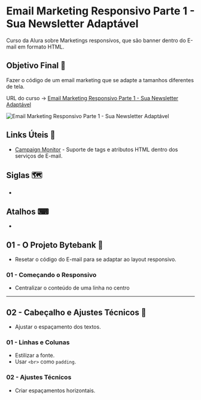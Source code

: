 # Email Marketing Responsivo Parte 1 - Sua Newsletter Adaptável

Curso da Alura sobre Marketings responsívos, que são banner dentro do E-mail em formato HTML.

## Objetivo Final &#x1F3AF;

Fazer o código de um email marketing que se adapte a tamanhos diferentes de tela.

URL do curso -> [Email Marketing Responsivo Parte 1 - Sua Newsletter Adaptável](https://cursos.alura.com.br/course/email-marketing-responsivo-parte-1)

![Email Marketing Responsivo Parte 1 - Sua Newsletter Adaptável](https://www.alura.com.br/assets/api/share/curso-email-marketing-responsivo-parte-1.png)

## Links Úteis &#x1F517;
* [Campaign Monitor](https://www.campaignmonitor.com/css/transforms/perspective-origin/) - Suporte de tags e atributos HTML dentro dos serviços de E-mail.

## Siglas &#x1F5FA;
*

## Atalhos &#x2328;
*

## 01 - O Projeto Bytebank &#x1F516;
* Resetar o código do E-mail para se adaptar ao layout responsivo.

### 01 - Começando o Responsivo
* Centralizar o conteúdo de uma linha no centro

***

## 02 - Cabeçalho e Ajustes Técnicos &#x1F516;
* Ajustar o espaçamento dos textos.

### 01 - Linhas e Colunas
* Estilizar a fonte.
* Usar `<br>` como `padding`.

### 02 - Ajustes Técnicos
* Criar espaçamentos horizontais.